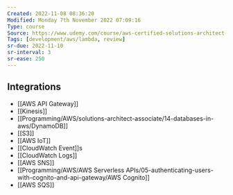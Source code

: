 ```yaml
---
Created: 2022-11-08 08:36:20
Modified: Monday 7th November 2022 07:09:16
Type: course
Source: https://www.udemy.com/course/aws-certified-solutions-architect-associate-saa-c01/?xref=E0Aed11STH4LPUQvCz0GJFABTmM=
Tags: [development/aws/lambda, review]
sr-due: 2022-11-10
sr-interval: 3
sr-ease: 250
---
```


## Integrations 

- [[AWS API Gateway]]
- [[Kinesis]]
- [[Programming/AWS/solutions-architect-associate/14-databases-in-aws/DynamoDB]]
- [[S3]]
- [[AWS IoT]]
- [[CloudWatch Event]]s
- [[CloudWatch Logs]]
- [[AWS SNS]]
- [[Programming/AWS/AWS Serverless APIs/05-authenticating-users-with-cognito-and-api-gateway/AWS Cognito]]
- [[AWS SQS]]